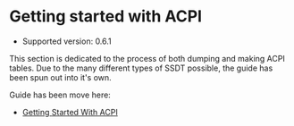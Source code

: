 # Getting started with ACPI

* Supported version: 0.6.1

This section is dedicated to the process of both dumping and making ACPI tables. Due to the many different types of SSDT possible, the guide has been spun out into it's own.

Guide has been move here:

* [Getting Started With ACPI](https://dortania.github.io/Getting-Started-With-ACPI/)
